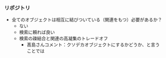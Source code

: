 
### リポジトリ

- 全てのオブジェクトは相互に結びついている（関連をもつ）必要があるか？
  - ない
  - 検索に頼れば良い
  - 検索の疎結合と関連の高凝集のトレードオフ
    - 髙島さんコメント：クソデカオブジェクトにするかどうか、と言うことでは

